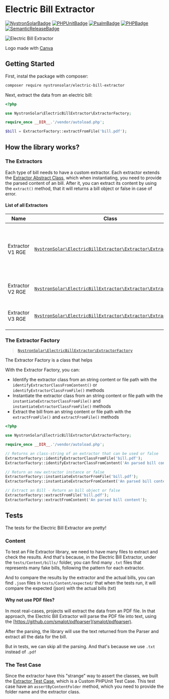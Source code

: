 # Electric Bill Extractor

[![NystronSolarBadge](https://img.shields.io/badge/⚡%20Powered%20By-Nystron%20Solar-yellow?style=for-the-badge)](https://github.com/NystronSolar)
[![PHPUnitBadge](https://img.shields.io/badge/✓%20PHPUnit-Tests-blue?style=for-the-badge)](https://phpunit.de/)
[![PsalmBadge](https://img.shields.io/badge/📌%20Psalm-Static%20Analysis-red?style=for-the-badge)](https://psalm.dev/)
[![PHPBadge](https://img.shields.io/badge/🐘%20PHP-8.2-red?style=for-the-badge)](https://psalm.dev/)
[![SemanticReleaseBadge](https://img.shields.io/badge/semantic--release-angular-e10079?logo=semantic-release&style=for-the-badge)](https://github.com/semantic-release/semantic-release)

![Electric Bill Extractor](https://github.com/NystronSolar/ElectricBillExtractor/assets/71853418/1b7a1590-c2ec-4e01-9a04-f96171a05350)

Logo made with [Canva](https://canva.com)

## Getting Started

First, instal the package with composer:

```bash
composer require nystronsolar/electric-bill-extractor
```

Next, extract the data from an electric bill:

```php
<?php

use NystronSolar\ElectricBillExtractor\ExtractorFactory;

require_once __DIR__.'/vendor/autoload.php';

$bill = ExtractorFactory::extractFromFile('bill.pdf');
```

## How the library works?

### The Extractors

Each type of bill needs to have a custom extractor. Each extractor extends the [Extractor Abstract Class](src/Extractor.php), which when instantiating, you need to provide the parsed content of an bill. After it, you can extract its content by using the `extract()` method, that it will returns a bill object or false in case of error.

#### List of all Extractors

| Name             | Class                                                                                             | Example                                                                                               |
|------------------|---------------------------------------------------------------------------------------------------|-------------------------------------------------------------------------------------------------------|
| Extractor V1 RGE | [`NystronSolar\ElectricBillExtractor\Extractor\ExtractorV1RGE`](src/Extractor/ExtractorV1RGE.php) | Example not found from Official RGE Website. Sorry `:[`                                               |
| Extractor V2 RGE | [`NystronSolar\ElectricBillExtractor\Extractor\ExtractorV2RGE`](src/Extractor/ExtractorV2RGE.php) | [From Official RGE Website](https://www.rge-rs.com.br/sites/rge-rs/files/2022-05/conta-rge.png)       |
| Extractor V3 RGE | [`NystronSolar\ElectricBillExtractor\Extractor\ExtractorV3RGE`](src/Extractor/ExtractorV3RGE.php) | [From Official RGE Website](https://www.rge-rs.com.br/sites/rge-rs/files/2022-04/novaconta-rge_0.png) |

### The Extractor Factory

> [`NystronSolar\ElectricBillExtractor\ExtractorFactory`](src/ExtractorFactory.php)

The Extractor Factory is a class that helps

With the Extractor Factory, you can:

- Identify the extractor class from an string content or file path with the `identifyExtractorClassFromContent()` or `identifyExtractorClassFromFile()` methods
- Instantiate the extractor class from an string content or file path with the `instantiateExtractorClassFromFile()` and `instantiateExtractorClassFromFile()` methods
- Extract the bill from an string content or file path with the `extractFromFile()` and `extractFromFile()` methods

```php
<?php

use NystronSolar\ElectricBillExtractor\ExtractorFactory;

require_once __DIR__.'/vendor/autoload.php';

// Returns an class-string of an extractor that can be used or false
ExtractorFactory::identifyExtractorClassFromFile('bill.pdf');
ExtractorFactory::identifyExtractorClassFromContent('An parsed bill content');

// Return an new extractor instance or false
ExtractorFactory::instantiateExtractorFromFile('bill.pdf');
ExtractorFactory::instantiateExtractorFromContent('An parsed bill content');

// Extract an Bill - Return an bill object or false
ExtractorFactory::extractFromFile('bill.pdf');
ExtractorFactory::extractFromContent('An parsed bill content');
```

## Tests

The tests for the Electric Bill Extractor are pretty!

### Content

To test an File Extractor library, we need to have many files to extract and check the results. And that's because, in the Electric Bill Extractor, under the `tests/Content/bills/` folder, you can find many `.txt` files that represents many fake bills, following the pattern for each extractor.

And to compare the results by the extractor and the actual bills, you can find `.json` files in `tests/Content/expected/` that when the tests run, it will compare the expected (json) with the actual bills (txt)

#### Why not use PDF files?

In most real-cases, projects will extract the data from an PDF file. In that approach, the Electric Bill Extractor will parse the PDF file into text, using the [https://github.com/smalot/pdfparser](smalot/pdfparser).

After the parsing, the library will use the text returned from the Parser and extract all the data for the bill.

But in tests, we can skip all the parsing. And that's because we use `.txt` instead of `.pdf`

### The Test Case

Since the extractor have this "strange" way to assert the classes, we built the [Extractor Test Case](tests/TestCase/ExtractorTestCase.php), which is a Custom PHPUnit Test Case. This test case have an `assertByContentFolder` method, which you need to provide the folder name and the extractor class.
